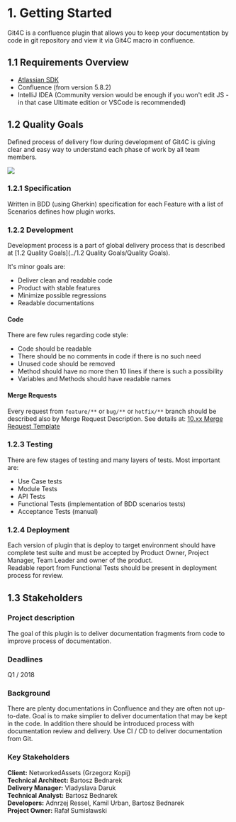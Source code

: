 # 1. Getting Started


Git4C is a confluence plugin that allows you to keep your documentation by code in git repository and view it via Git4C macro in confluence.


## 1.1 Requirements Overview


- [Atlassian SDK](https://developer.atlassian.com/docs/getting-started/set-up-the-atlassian-plugin-sdk-and-build-a-project)
- Confluence (from version 5.8.2)
- IntelliJ IDEA (Community version would be enough if you won't edit JS - in that case Ultimate edition or VSCode is recommended)

## 1.2 Quality Goals

Defined process of delivery flow during development of Git4C is giving clear and easy way to understand each phase of work by all team members.

![](./images/1.2%20Flow%20Diagram.puml)


### 1.2.1 Specification 

Written in BDD (using Gherkin) specification for each Feature with a list of Scenarios defines how plugin works.

### 1.2.2 Development 
Development process is a part of global delivery process that is described at [1.2 Quality Goals](../1.2 Quality Goals/Quality Goals).  
  
It's minor goals are:
 - Deliver clean and readable code
 - Product with stable features
 - Minimize possible regressions
 - Readable documentations

#### Code
There are few rules regarding code style:
 - Code should be readable
 - There should be no comments in code if there is no such need
 - Unused code should be removed
 - Method should have no more then 10 lines if there is such a possibility
 - Variables and Methods should have readable names

#### Merge Requests 
Every request from `feature/**` or `bug/**` or `hotfix/**` branch should be described also by Merge Request Description. See details at: [10.xx Merge Request Template](1.2.2.1%20-%20Merge%20Requrests%20Template.md)

### 1.2.3 Testing 

There are few stages of testing and many layers of tests. Most important are: 
 - Use Case tests 
 - Module Tests
 - API Tests
 - Functional Tests (implementation of BDD scenarios tests)
 - Acceptance Tests (manual)
 
### 1.2.4 Deployment

Each version of plugin that is deploy to target environment should have complete test suite and must be accepted by Product Owner, Project Manager, Team Leader and owner of the product.  
Readable report from Functional Tests should be present in deployment process for review.

## 1.3 Stakeholders

### Project description	
The goal of this plugin is to deliver documentation fragments from code to improve process of documentation.
### Deadlines	
Q1 / 2018

### Background
There are plenty documentations in Confluence and they are often not up-to-date. Goal is to make simplier to deliver documentation that may be kept in the code. In addition there should be introduced process with documentation review and delivery. Use CI / CD to deliver documentation from Git. 

### Key Stakeholders  
<b>Client:</b> NetworkedAssets (Grzegorz Kopij)  
<b>Technical Architect:</b> Bartosz Bednarek  
<b>Delivery Manager:</b> Vladyslava Daruk  
<b>Technical Analyst:</b> Bartosz Bednarek  
<b>Developers:</b> Adnrzej Ressel, Kamil Urban, Bartosz Bednarek  
<b>Project Owner:</b> Rafał Sumisławski  


